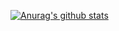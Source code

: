 [![Anurag's github stats](https://github-readme-stats.vercel.app/api?username=murilothink)](https://github.com/anuraghazra/github-readme-stats)
